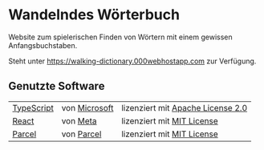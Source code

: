 # Wandelndes Wörterbuch

Website zum spielerischen Finden von Wörtern mit einem gewissen Anfangsbuchstaben.

Steht unter <a href="https://walking-dictionary.000webhostapp.com">https://walking-dictionary.000webhostapp.com</a> zur Verfügung.

## Genutzte Software

<table>
  <tr>
    <td><a href="https://github.com/microsoft/TypeScript">TypeScript</a></td>
    <td>von <a href="https://github.com/microsoft">Microsoft</a></td>
    <td>lizenziert mit <a href="https://github.com/microsoft/TypeScript/blob/main/LICENSE.txt">Apache License 2.0</a>
  </tr>
  <tr>
    <td><a href="https://github.com/facebook/react">React</a></td>
    <td>von <a href="https://github.com/facebook">Meta</a></td>
    <td>lizenziert mit <a href="https://github.com/facebook/react/blob/main/LICENSE">MIT License</a>
  </tr>
  <tr>
    <td><a href="https://github.com/parcel-bundler/parcel">Parcel</a></td>
    <td>von <a href="https://github.com/parcel-bundler">Parcel</a></td>
    <td>lizenziert mit <a href="https://github.com/parcel-bundler/parcel/blob/v2/LICENSE">MIT License</a>
  </tr>
</table>
